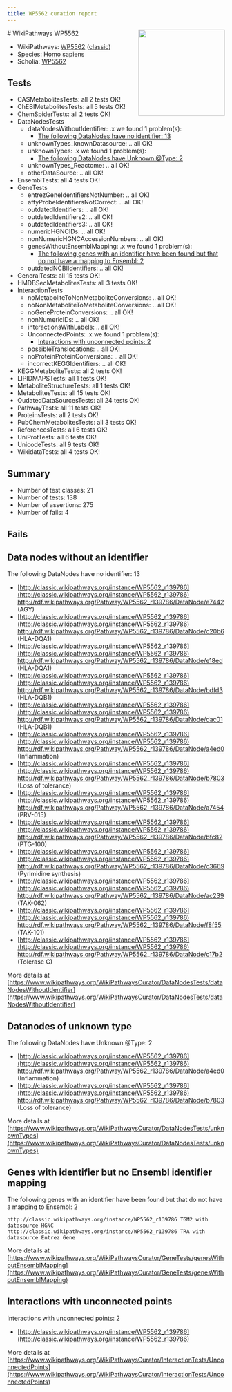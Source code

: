 ```yaml
---
title: WP5562 curation report
---
```


<img style="float: right; width: 200px" src="https://upload.wikimedia.org/wikipedia/commons/thumb/8/83/Wplogo_with_text_500.png/640px-Wplogo_with_text_500.png" />
# WikiPathways WP5562

* WikiPathways: [WP5562](https://wikipathways.org/pathways/WP5562) ([classic](https://classic.wikipathways.org/instance/WP5562))
* Species: Homo sapiens
* Scholia: [WP5562](https://scholia.toolforge.org/wikipathways/WP5562)
## Tests
* CASMetabolitesTests: all 2 tests OK!
* ChEBIMetabolitesTests: all 5 tests OK!
* ChemSpiderTests: all 2 tests OK!
* DataNodesTests
    * dataNodesWithoutIdentifier: .x we found 1 problem(s):
        * [The following DataNodes have no identifier: 13](#8792c493)
    * unknownTypes_knownDatasource: .. all OK!
    * unknownTypes: .x we found 1 problem(s):
        * [The following DataNodes have Unknown @Type: 2](#839973e0)
    * unknownTypes_Reactome: .. all OK!
    * otherDataSource: .. all OK!
* EnsemblTests: all 4 tests OK!
* GeneTests
    * entrezGeneIdentifiersNotNumber: .. all OK!
    * affyProbeIdentifiersNotCorrect: .. all OK!
    * outdatedIdentifiers: .. all OK!
    * outdatedIdentifiers2: .. all OK!
    * outdatedIdentifiers3: .. all OK!
    * numericHGNCIDs: .. all OK!
    * nonNumericHGNCAccessionNumbers: .. all OK!
    * genesWithoutEnsemblMapping: .x we found 1 problem(s):
        * [The following genes with an identifier have been found but that do not have a mapping to Ensembl: 2](#40286d84)
    * outdatedNCBIIdentifiers: .. all OK!
* GeneralTests: all 15 tests OK!
* HMDBSecMetabolitesTests: all 3 tests OK!
* InteractionTests
    * noMetaboliteToNonMetaboliteConversions: .. all OK!
    * noNonMetaboliteToMetaboliteConversions: .. all OK!
    * noGeneProteinConversions: .. all OK!
    * nonNumericIDs: .. all OK!
    * interactionsWithLabels: .. all OK!
    * UnconnectedPoints: .x we found 1 problem(s):
        * [Interactions with unconnected points: 2](#35a61ada)
    * possibleTranslocations: .. all OK!
    * noProteinProteinConversions: .. all OK!
    * incorrectKEGGIdentifiers: .. all OK!
* KEGGMetaboliteTests: all 2 tests OK!
* LIPIDMAPSTests: all 1 tests OK!
* MetaboliteStructureTests: all 1 tests OK!
* MetabolitesTests: all 15 tests OK!
* OudatedDataSourcesTests: all 24 tests OK!
* PathwayTests: all 11 tests OK!
* ProteinsTests: all 2 tests OK!
* PubChemMetabolitesTests: all 3 tests OK!
* ReferencesTests: all 6 tests OK!
* UniProtTests: all 6 tests OK!
* UnicodeTests: all 9 tests OK!
* WikidataTests: all 4 tests OK!


## Summary

* Number of test classes: 21
* Number of tests: 138
* Number of assertions: 275
* Number of fails: 4

## Fails

<a name="8792c493" />

## Data nodes without an identifier

The following DataNodes have no identifier: 13

* [http://classic.wikipathways.org/instance/WP5562_r139786](http://classic.wikipathways.org/instance/WP5562_r139786) http://rdf.wikipathways.org/Pathway/WP5562_r139786/DataNode/e7442 (AGY)
* [http://classic.wikipathways.org/instance/WP5562_r139786](http://classic.wikipathways.org/instance/WP5562_r139786) http://rdf.wikipathways.org/Pathway/WP5562_r139786/DataNode/c20b6 (HLA-DQA1)
* [http://classic.wikipathways.org/instance/WP5562_r139786](http://classic.wikipathways.org/instance/WP5562_r139786) http://rdf.wikipathways.org/Pathway/WP5562_r139786/DataNode/e18ed (HLA-DQA1)
* [http://classic.wikipathways.org/instance/WP5562_r139786](http://classic.wikipathways.org/instance/WP5562_r139786) http://rdf.wikipathways.org/Pathway/WP5562_r139786/DataNode/bdfd3 (HLA-DQB1)
* [http://classic.wikipathways.org/instance/WP5562_r139786](http://classic.wikipathways.org/instance/WP5562_r139786) http://rdf.wikipathways.org/Pathway/WP5562_r139786/DataNode/dac01 (HLA-DQB1)
* [http://classic.wikipathways.org/instance/WP5562_r139786](http://classic.wikipathways.org/instance/WP5562_r139786) http://rdf.wikipathways.org/Pathway/WP5562_r139786/DataNode/a4ed0 (Inflammation)
* [http://classic.wikipathways.org/instance/WP5562_r139786](http://classic.wikipathways.org/instance/WP5562_r139786) http://rdf.wikipathways.org/Pathway/WP5562_r139786/DataNode/b7803 (Loss of 
tolerance)
* [http://classic.wikipathways.org/instance/WP5562_r139786](http://classic.wikipathways.org/instance/WP5562_r139786) http://rdf.wikipathways.org/Pathway/WP5562_r139786/DataNode/a7454 (PRV-015)
* [http://classic.wikipathways.org/instance/WP5562_r139786](http://classic.wikipathways.org/instance/WP5562_r139786) http://rdf.wikipathways.org/Pathway/WP5562_r139786/DataNode/bfc82 (PTG-100)
* [http://classic.wikipathways.org/instance/WP5562_r139786](http://classic.wikipathways.org/instance/WP5562_r139786) http://rdf.wikipathways.org/Pathway/WP5562_r139786/DataNode/c3669 (Pyrimidine
synthesis)
* [http://classic.wikipathways.org/instance/WP5562_r139786](http://classic.wikipathways.org/instance/WP5562_r139786) http://rdf.wikipathways.org/Pathway/WP5562_r139786/DataNode/ac239 (TAK-062)
* [http://classic.wikipathways.org/instance/WP5562_r139786](http://classic.wikipathways.org/instance/WP5562_r139786) http://rdf.wikipathways.org/Pathway/WP5562_r139786/DataNode/f8f55 (TAK-101)
* [http://classic.wikipathways.org/instance/WP5562_r139786](http://classic.wikipathways.org/instance/WP5562_r139786) http://rdf.wikipathways.org/Pathway/WP5562_r139786/DataNode/c17b2 (Tolerase G)


More details at [https://www.wikipathways.org/WikiPathwaysCurator/DataNodesTests/dataNodesWithoutIdentifier](https://www.wikipathways.org/WikiPathwaysCurator/DataNodesTests/dataNodesWithoutIdentifier)

<a name="839973e0" />

## Datanodes of unknown type

The following DataNodes have Unknown @Type: 2

* [http://classic.wikipathways.org/instance/WP5562_r139786](http://classic.wikipathways.org/instance/WP5562_r139786) http://rdf.wikipathways.org/Pathway/WP5562_r139786/DataNode/a4ed0 (Inflammation)
* [http://classic.wikipathways.org/instance/WP5562_r139786](http://classic.wikipathways.org/instance/WP5562_r139786) http://rdf.wikipathways.org/Pathway/WP5562_r139786/DataNode/b7803 (Loss of 
tolerance)


More details at [https://www.wikipathways.org/WikiPathwaysCurator/DataNodesTests/unknownTypes](https://www.wikipathways.org/WikiPathwaysCurator/DataNodesTests/unknownTypes)

<a name="40286d84" />

## Genes with identifier but no Ensembl identifier mapping

The following genes with an identifier have been found but that do not have a mapping to Ensembl: 2
```
http://classic.wikipathways.org/instance/WP5562_r139786 TGM2 with datasource HGNC
http://classic.wikipathways.org/instance/WP5562_r139786 TRA with datasource Entrez Gene
```

More details at [https://www.wikipathways.org/WikiPathwaysCurator/GeneTests/genesWithoutEnsemblMapping](https://www.wikipathways.org/WikiPathwaysCurator/GeneTests/genesWithoutEnsemblMapping)

<a name="35a61ada" />

## Interactions with unconnected points

Interactions with unconnected points: 2

* [http://classic.wikipathways.org/instance/WP5562_r139786](http://classic.wikipathways.org/instance/WP5562_r139786)


More details at [https://www.wikipathways.org/WikiPathwaysCurator/InteractionTests/UnconnectedPoints](https://www.wikipathways.org/WikiPathwaysCurator/InteractionTests/UnconnectedPoints)

